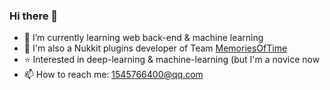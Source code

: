 ### Hi there 👋

- 🌱 I’m currently learning web back-end & machine learning
- 🍺 I'm also a Nukkit plugins developer of Team [MemoriesOfTime](https://github.com/MemoriesOfTime)
- ⭐ Interested in deep-learning & machine-learning (but I'm a novice now
- 📫 How to reach me: 1545766400@qq.com
